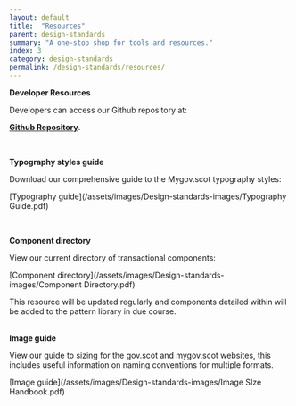 ```yaml
---
layout: default
title:  "Resources"
parent: design-standards
summary: "A one-stop shop for tools and resources."
index: 3
category: design-standards
permalink: /design-standards/resources/
---
```

**Developer Resources**

Developers can access our Github repository at:

**[Github Repository](https://github.com/scottishgovernment/mygov-assets)**.

<br>

**Typography styles guide**  

Download our comprehensive guide to the Mygov.scot typography styles:

[Typography guide](/assets/images/Design-standards-images/Typography Guide.pdf)

<br>

**Component directory**  

View our current directory of transactional components:  

[Component directory](/assets/images/Design-standards-images/Component Directory.pdf)

This resource will be updated regularly and components detailed within will be added to the pattern library in due course.  
<br>

**Image guide**

View our guide to sizing for the gov.scot and mygov.scot websites, this includes useful information on naming conventions for multiple formats.  

[Image guide](/assets/images/Design-standards-images/Image SIze Handbook.pdf)
